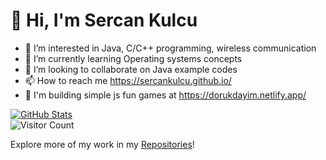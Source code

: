 
# 👋 Hi, I'm Sercan Kulcu

- 👀 I’m interested in Java, C/C++ programming, wireless communication
- 🌱 I’m currently learning Operating systems concepts
- 💞️ I’m looking to collaborate on Java example codes
- 📫 How to reach me https://sercankulcu.github.io/
- 🌟 I'm building simple js fun games at https://dorukdayim.netlify.app/

[![GitHub Stats](https://github-readme-stats.vercel.app/api?username=sercankulcu&show_icons=true&theme=radical)](https://github.com/sercankulcu)  
![Visitor Count](https://visitor-badge.laobi.icu/badge?page_id=sercankulcu.sercankulcu)

Explore more of my work in my [Repositories](https://github.com/sercankulcu?tab=repositories)!

<script data-name="BMC-Widget" data-cfasync="false" src="https://cdnjs.buymeacoffee.com/1.0.0/widget.prod.min.js" data-id="sercankulc" data-description="Support me on Buy me a coffee!" data-message="Thank you for visiting!" data-color="#5F7FFF" data-position="Right" data-x_margin="18" data-y_margin="18"></script>
